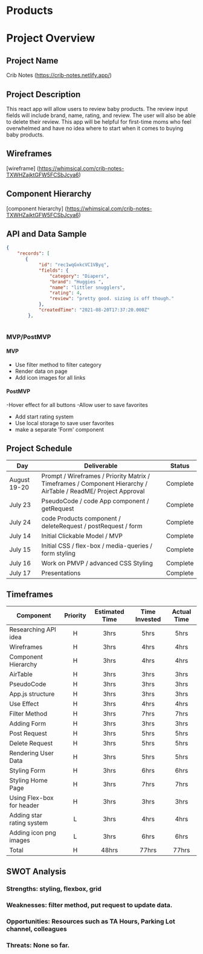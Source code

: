 # Products
# Project Overview

## Project Name
Crib Notes
(https://crib-notes.netlify.app/)


## Project Description

This react app will allow users to review baby products. The review input fields will include brand, name, rating, and review. The user will also be able to delete their review. This app will be helpful for first-time moms who feel overwhelmed and have no idea where to start when it comes to buying baby products. 

## Wireframes

[wireframe] (https://whimsical.com/crib-notes-TXWHZajktGFW5FCSbJcya6)

## Component Hierarchy

[component hierarchy] (https://whimsical.com/crib-notes-TXWHZajktGFW5FCSbJcya6)

## API and Data Sample

```json
{
    "records": [
       {
            "id": "rec1wqGxkcVC1VByq",
            "fields": {
                "category": "Diapers",
                "brand": "Huggies ",
                "name": "littler snugglers",
                "rating": 4,
                "review": "pretty good. sizing is off though."
            },
            "createdTime": "2021-08-20T17:37:20.000Z"
        },
       
```

### MVP/PostMVP

#### MVP 


- Use filter method to filter category 
- Render data on page
- Add icon images for all links


#### PostMVP  
-Hover effect for all buttons
-Allow user to save favorites
- Add start rating system
- Use local storage to save user favorites
- make a separate 'Form' component

## Project Schedule

|  Day | Deliverable | Status
|---|---| ---|
|August 19-20| Prompt / Wireframes / Priority Matrix / Timeframes / Component Hierarchy / AirTable / ReadME/ Project Approval | Complete
|July 23| PseudoCode / code App component / getRequest | Complete
|July 24|  code Products component / deleteRequest / postRequest / form | Complete
|July 14| Initial Clickable Model / MVP | Complete
|July 15| Initial CSS / flex-box / media-queries  / form styling | Complete
|July 16| Work on PMVP / advanced CSS Styling | Complete
|July 17| Presentations | Complete

## Timeframes

| Component | Priority | Estimated Time | Time Invested | Actual Time |
| --- | :---: |  :---: | :---: | :---: |
| Researching API idea | H | 3hrs| 5hrs | 5hrs |
| Wireframes | H | 3hrs| 4hrs | 4hrs |
| Component Hierarchy | H | 3hrs| 4hrs | 4hrs |
| AirTable | H | 3hrs| 3hrs | 3hrs |
| PseudoCode | H | 3hrs| 3hrs | 3hrs |
| App.js structure | H | 3hrs| 3hrs | 3hrs |
| Use Effect | H | 3hrs| 4hrs | 4hrs |
| Filter Method | H | 3hrs| 7hrs | 7hrs |
| Adding Form | H | 3hrs| 3hrs | 3hrs |
| Post Request | H | 3hrs| 5hrs | 5hrs |
| Delete Request | H | 3hrs| 5hrs | 5hrs |
| Rendering User Data | H | 3hrs| 5hrs | 5hrs |
| Styling Form | H | 3hrs| 6hrs | 6hrs |
| Styling Home Page | H | 3hrs| 7hrs | 7hrs |
| Using Flex-box for header | H | 3hrs| 3hrs | 3hrs |
| Adding star rating system | L | 3hrs| 4hrs | 4hrs |
| Adding icon png images | L | 3hrs| 6hrs | 6hrs |
| Total | H | 48hrs| 77hrs | 77hrs |

## SWOT Analysis

### Strengths: styling, flexbox, grid

### Weaknesses: filter method, put request to update data.

### Opportunities: Resources such as TA Hours, Parking Lot channel, colleagues

### Threats: None so far.
